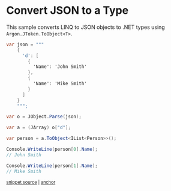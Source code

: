 # Convert JSON to a Type

This sample converts LINQ to JSON objects to .NET types using `Argon.JToken.ToObject<T>`.

<!-- snippet: ToObjectComplex -->
<a id='snippet-ToObjectComplex'></a>
```cs
var json = """
    {
      'd': [
        {
          'Name': 'John Smith'
        },
        {
          'Name': 'Mike Smith'
        }
      ]
    }
    """;

var o = JObject.Parse(json);

var a = (JArray) o["d"];

var person = a.ToObject<IList<Person>>();

Console.WriteLine(person[0].Name);
// John Smith

Console.WriteLine(person[1].Name);
// Mike Smith
```
<sup><a href='/src/ArgonTests/Documentation/Samples/Linq/ToObjectComplex.cs#L19-L46' title='Snippet source file'>snippet source</a> | <a href='#snippet-ToObjectComplex' title='Start of snippet'>anchor</a></sup>
<!-- endSnippet -->
